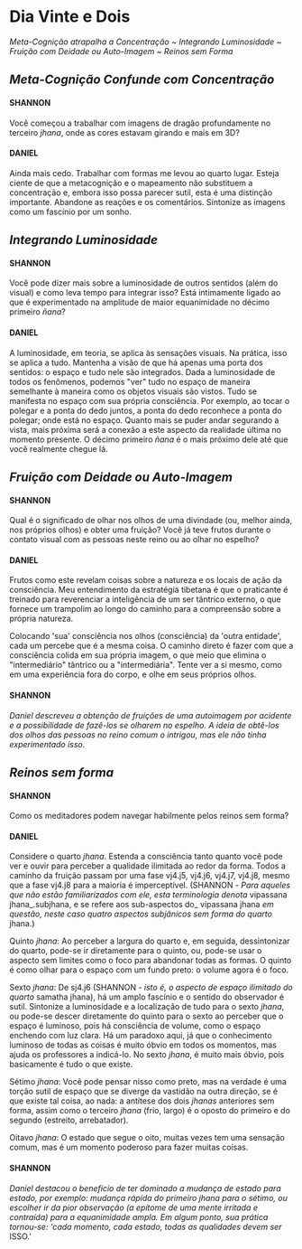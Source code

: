 # Dia Vinte e Dois

_Meta-Cognição atrapalha a Concentração ~ Integrando Luminosidade ~ Fruição com Deidade ou Auto-Imagem ~ Reinos sem Forma_

## _Meta-Cognição Confunde com Concentração_

#### SHANNON

Você começou a trabalhar com imagens de dragão profundamente no terceiro _jhana_, onde as cores estavam girando e mais em 3D?

#### DANIEL

Ainda mais cedo. Trabalhar com formas me levou ao quarto lugar. Esteja ciente de que a metacognição e o mapeamento não substituem a concentração e, embora isso possa parecer sutil, esta é uma distinção importante. Abandone as reações e os comentários. Sintonize as imagens como um fascínio por um sonho.

## _Integrando Luminosidade_

#### SHANNON

Você pode dizer mais sobre a luminosidade de outros sentidos (além do visual) e como leva tempo para integrar isso? Está intimamente ligado ao que é experimentado na amplitude de maior equanimidade no décimo primeiro _ñana_?

#### DANIEL

A luminosidade, em teoria, se aplica às sensações visuais. Na prática, isso se aplica a tudo. Mantenha a visão de que há apenas uma porta dos sentidos: o espaço e tudo nele são integrados. Dada a luminosidade de todos os fenômenos, podemos "ver" tudo no espaço de maneira semelhante à maneira como os objetos visuais são vistos. Tudo se manifesta no espaço com sua própria consciência. Por exemplo, ao tocar o polegar e a ponta do dedo juntos, a ponta do dedo reconhece a ponta do polegar; onde está no espaço. Quanto mais se puder andar segurando a vista, mais próxima será a conexão a este aspecto da realidade última no momento presente. O décimo primeiro _ñana_ é o mais próximo dele até que você realmente chegue lá.

## _Fruição com Deidade ou Auto-Imagem_

#### SHANNON

Qual é o significado de olhar nos olhos de uma divindade (ou, melhor ainda, nos próprios olhos) e obter uma fruição? Você já teve frutos durante o contato visual com as pessoas neste reino ou ao olhar no espelho?

#### DANIEL

Frutos como este revelam coisas sobre a natureza e os locais de ação da consciência. Meu entendimento da estratégia tibetana é que o praticante é treinado para reverenciar a inteligência de um ser tântrico externo, o que fornece um trampolim ao longo do caminho para a compreensão sobre a própria natureza.

Colocando 'sua' consciência nos olhos (consciência) da 'outra entidade', cada um percebe que é a mesma coisa. O caminho direto é fazer com que a consciência colida em sua própria imagem, o que meio que elimina o "intermediário" tântrico ou a "intermediária". Tente ver a si mesmo, como em uma experiência fora do corpo, e olhe em seus próprios olhos.

#### SHANNON

_Daniel descreveu a obtenção de fruições de uma autoimagem por acidente e a possibilidade de fazê-los se olharem no espelho. A ideia de obtê-los dos olhos das pessoas no reino comum o intrigou, mas ele não tinha experimentado isso._

## _Reinos sem forma_

#### SHANNON

Como os meditadores podem navegar habilmente pelos reinos sem forma?

#### DANIEL

Considere o quarto _jhana_. Estenda a consciência tanto quanto você pode ver e ouvir para perceber a qualidade ilimitada ao redor da forma. Todos a caminho da fruição passam por uma fase vj4.j5, vj4.j6, vj4.j7, vj4.j8, mesmo que a fase vj4.j8 para a maioria é imperceptível. (SHANNON - _Para aqueles que não estão familiarizados com ele, esta terminologia denota_ vipassana jhana_.subjhana, e se refere aos sub-aspectos do_ vipassana jhana _em questão, neste caso quatro aspectos subjânicos sem forma do quarto_ jhana.)

Quinto _jhana_: Ao perceber a largura do quarto e, em seguida, dessintonizar do quarto, pode-se ir diretamente para o quinto, ou, pode-se usar o aspecto sem limites como o foco para abandonar todas as formas. O quinto é como olhar para o espaço com um fundo preto: o volume agora é o foco.

Sexto _jhana_: De sj4.j6 (SHANNON - _isto é, o aspecto de espaço ilimitado do quarto_ samatha jhana), há um amplo fascínio e o sentido do observador é sutil. Sintonize a luminosidade e a localização de tudo para o sexto _jhana_, ou pode-se descer diretamente do quinto para o sexto ao perceber que o espaço é luminoso, pois há consciência de volume, como o espaço enchendo com luz clara. Há um paradoxo aqui, já que o conhecimento luminoso de todas as coisas é muito óbvio em todos os momentos, mas ajuda os professores a indicá-lo. No sexto _jhana_, é muito mais óbvio, pois basicamente é tudo o que existe.

Sétimo _jhana_: Você pode pensar nisso como preto, mas na verdade é uma torção sutil de espaço que se diverge da vastidão na outra direção, se é que existe tal coisa, ao nada: a antítese dos dois _jhanas_ anteriores sem forma, assim como o terceiro _jhana_ (frio, largo) é o oposto do primeiro e do segundo (estreito, arrebatador).

Oitavo _jhana_: O estado que segue o oito, muitas vezes tem uma sensação comum, mas é um momento poderoso para fazer muitas coisas.

#### SHANNON

_Daniel destacou o benefício de ter dominado a mudança de estado para estado, por exemplo: mudança rápida do primeiro jhana para o sétimo, ou escolher ir da pior observação (a epítome de uma mente irritada e contraída) para a equanimidade ampla. Em algum ponto, sua prática tornou-se: 'cada momento, cada estado, todas as qualidades devem ser_ ISSO.'
